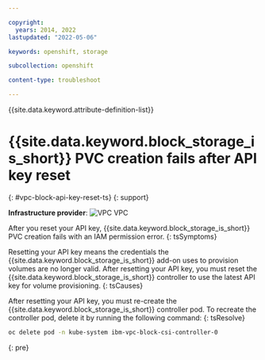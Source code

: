 ```yaml
---

copyright: 
  years: 2014, 2022
lastupdated: "2022-05-06"

keywords: openshift, storage

subcollection: openshift

content-type: troubleshoot

---
```



{{site.data.keyword.attribute-definition-list}}



# {{site.data.keyword.block_storage_is_short}} PVC creation fails after API key reset
{: #vpc-block-api-key-reset-ts}
{: support}

**Infrastructure provider**:
![VPC](../icons/vpc.svg "VPC") VPC


After you reset your API key, {{site.data.keyword.block_storage_is_short}} PVC creation fails with an IAM permission error.
{: tsSymptoms}


Resetting your API key means the credentials the {{site.data.keyword.block_storage_is_short}} add-on uses to provision volumes are no longer valid. After resetting your API key, you must reset the {{site.data.keyword.block_storage_is_short}} controller to use the latest API key for volume provisioning.
{: tsCauses}


After resetting your API key, you must re-create the {{site.data.keyword.block_storage_is_short}} controller pod. To recreate the controller pod, delete it by running the following command:
{: tsResolve}

```sh
oc delete pod -n kube-system ibm-vpc-block-csi-controller-0
```
{: pre}








